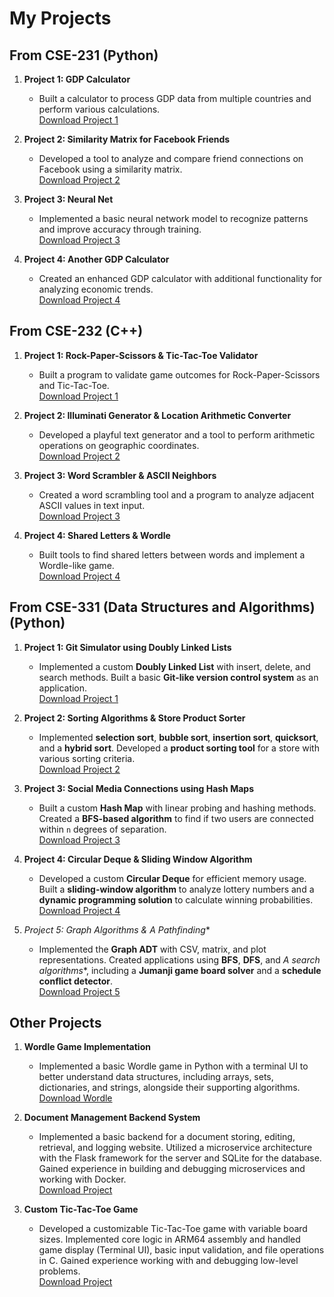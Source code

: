 # My Projects

## From CSE-231 (Python)
1. **Project 1: GDP Calculator**  
   - Built a calculator to process GDP data from multiple countries and perform various calculations.  
   [Download Project 1](/projects/project3.zip)

2. **Project 2: Similarity Matrix for Facebook Friends**  
   - Developed a tool to analyze and compare friend connections on Facebook using a similarity matrix.  
   [Download Project 2](/projects/python5.zip)

3. **Project 3: Neural Net**  
   - Implemented a basic neural network model to recognize patterns and improve accuracy through training.  
   [Download Project 3](/projects/project7.zip)

4. **Project 4: Another GDP Calculator**  
   - Created an enhanced GDP calculator with additional functionality for analyzing economic trends.  
   [Download Project 4](/projects/project8.zip)

## From CSE-232 (C++)
1. **Project 1: Rock-Paper-Scissors & Tic-Tac-Toe Validator**  
   - Built a program to validate game outcomes for Rock-Paper-Scissors and Tic-Tac-Toe.  
   [Download Project 1](/projects/dhullipa2.zip)

2. **Project 2: Illuminati Generator & Location Arithmetic Converter**  
   - Developed a playful text generator and a tool to perform arithmetic operations on geographic coordinates.  
   [Download Project 2](/projects/dhullipa3.zip)

3. **Project 3: Word Scrambler & ASCII Neighbors**  
   - Created a word scrambling tool and a program to analyze adjacent ASCII values in text input.  
   [Download Project 3](/projects/dhullipa4.zip)

4. **Project 4: Shared Letters & Wordle**  
   - Built tools to find shared letters between words and implement a Wordle-like game.  
   [Download Project 4](/projects/dhullipa5.zip)

## From CSE-331 (Data Structures and Algorithms) (Python)
1. **Project 1: Git Simulator using Doubly Linked Lists**  
   - Implemented a custom **Doubly Linked List** with insert, delete, and search methods. Built a basic **Git-like version control system** as an application.  
   [Download Project 1](/projects/Project01.zip)

2. **Project 2: Sorting Algorithms & Store Product Sorter**  
   - Implemented **selection sort**, **bubble sort**, **insertion sort**, **quicksort**, and a **hybrid sort**. Developed a **product sorting tool** for a store with various sorting criteria.  
   [Download Project 2](/projects/Project02.zip)

3. **Project 3: Social Media Connections using Hash Maps**  
   - Built a custom **Hash Map** with linear probing and hashing methods. Created a **BFS-based algorithm** to find if two users are connected within `n` degrees of separation.  
   [Download Project 3](/projects/Project03.zip)

4. **Project 4: Circular Deque & Sliding Window Algorithm**  
   - Developed a custom **Circular Deque** for efficient memory usage. Built a **sliding-window algorithm** to analyze lottery numbers and a **dynamic programming solution** to calculate winning probabilities.  
   [Download Project 4](/projects/Project04.zip)

5. **Project 5: Graph Algorithms & A* Pathfinding**  
   - Implemented the **Graph ADT** with CSV, matrix, and plot representations. Created applications using **BFS**, **DFS**, and **A* search algorithms**, including a **Jumanji game board solver** and a **schedule conflict detector**.  
   [Download Project 5](/projects/Project06.zip)

## Other Projects

1. **Wordle Game Implementation**  
   - Implemented a basic Wordle game in Python with a terminal UI to better understand data structures, including arrays, sets, dictionaries, and strings, alongside their supporting algorithms.  
   [Download Wordle](/projects/wordle.zip)

2. **Document Management Backend System**  
   - Implemented a basic backend for a document storing, editing, retrieval, and logging website. Utilized a microservice architecture with the Flask framework for the server and SQLite for the database. Gained experience in building and debugging microservices and working with Docker.  
   [Download Project](/projects/DockerMicroservices.zip)

3. **Custom Tic-Tac-Toe Game**  
   - Developed a customizable Tic-Tac-Toe game with variable board sizes. Implemented core logic in ARM64 assembly and handled game display (Terminal UI), basic input validation, and file operations in C. Gained experience working with and debugging low-level problems.  
   [Download Project](/projects/tictac.zip)
